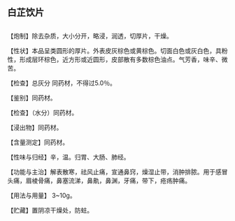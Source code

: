 ## 白芷饮片

## 

## 

【炮制】除去杂质，大小分开，略浸，润透，切厚片，干燥。

【性状】本品呈类圆形的厚片。外表皮灰棕色或黄棕色。切面白色或灰白色，具粉性，形成层环棕色，近方形或近圆形，皮部散有多数棕色油点。气芳香，味辛、微苦。

【检查】总灰分 同药材，不得过5.0％。

【鉴别】同药材。

【检查】（水分）同药材。

【浸出物】同药材。

【含量测定】同药材。

【性味与归经】辛，温。归胃、大肠、肺经。

【功能与主治】解表散寒，祛风止痛，宣通鼻窍，燥湿止带，消肿排脓。用于感冒头痛，眉棱骨痛，鼻塞流涕，鼻鼽，鼻渊，牙痛，带下，疮疡肿痛。

【用法与用量】 3\~10g。

【贮藏】置阴凉干燥处，防蛀。